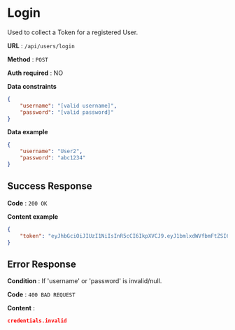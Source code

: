 # Login

Used to collect a Token for a registered User.

**URL** : `/api/users/login`

**Method** : `POST`

**Auth required** : NO

**Data constraints**

```json
{
    "username": "[valid username]",
    "password": "[valid password]"
}
```

**Data example**

```json
{
    "username": "User2",
    "password": "abc1234"
}
```

## Success Response

**Code** : `200 OK`

**Content example**

```json
{
    "token": "eyJhbGciOiJIUzI1NiIsInR5cCI6IkpXVCJ9.eyJ1bmlxdWVfbmFtZSI6IjIiLCJuYmYiOjE1NjEwMjEzMjQsImV4cCI6MTU2MTYyNjEyNCwiaWF0IjoxNTYxMDIxMzI0fQ.p6Nq5q8F7GrXZjOnwfESdNaN7K4jEgDtXuIW8h2VvwQ"
}
```

## Error Response

**Condition** : If 'username' or 'password' is invalid/null.

**Code** : `400 BAD REQUEST`

**Content** :

```json
credentials.invalid
```